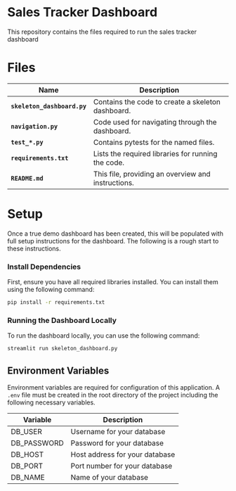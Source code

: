 # Sales Tracker Dashboard

This repository contains the files required to run the sales tracker dashboard

# Files

| Name                 | Description                                               |
|----------------------|-----------------------------------------------------------|
| **`skeleton_dashboard.py`**       | Contains the code to create a skeleton dashboard.        |
| **`navigation.py`**  | Code used for navigating through the dashboard.           |
| **`test_*.py`**| Contains pytests for the named files.|
| **`requirements.txt`** | Lists the required libraries for running the code.      |
| **`README.md`**      | This file, providing an overview and instructions.        |


# Setup

Once a true demo dashboard has been created, this will be populated with full setup instructions for the dashboard.
The following is a rough start to these instructions.

### Install Dependencies

First, ensure you have all required libraries installed. You can install them using the following command:

```bash
pip install -r requirements.txt
```

### Running the Dashboard Locally

To run the dashboard locally, you can use the following command:

```bash
streamlit run skeleton_dashboard.py
```


## Environment Variables

Environment variables are required for configuration of this application. A `.env` file must be created in the root directory
of the project including the following necessary variables.


| Variable            | Description                                           |
|---------------------|-------------------------------------------------------|
| DB_USER             | Username for your database                            |
| DB_PASSWORD         | Password for your database                            |
| DB_HOST             | Host address for your database                        |
| DB_PORT             | Port number for your database                         |
| DB_NAME             | Name of your database                                 |